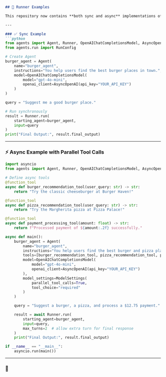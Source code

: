 

````markdown
## 🏃 Runner Examples

This repository now contains **both sync and async** implementations of `Runner` using the OpenAI Agents SDK.

---

### ✅ Sync Example
```python
from agents import Agent, Runner, OpenAIChatCompletionsModel, AsyncOpenAI
from agents.run import RunConfig

# Create Agent
burger_agent = Agent(
    name="burger_agent",
    instructions="You help users find the best burger places in town.",
    model=OpenAIChatCompletionsModel(
        model="gpt-4o-mini",
        openai_client=AsyncOpenAI(api_key="YOUR_API_KEY")
    )
)

query = "Suggest me a good burger place."

# Run synchronously
result = Runner.run(
    starting_agent=burger_agent,
    input=query
)
print("Final Output:", result.final_output)
````

---

### ⚡ Async Example with Parallel Tool Calls

```python
import asyncio
from agents import Agent, Runner, OpenAIChatCompletionsModel, AsyncOpenAI, function_tool, ModelSettings

# Define async tools
@function_tool
async def burger_recommendation_tool(user_query: str) -> str:
    return "Try the classic cheeseburger at Burger Haven!"

@function_tool
async def pizza_recommendation_tool(user_query: str) -> str:
    return "Try the Margherita pizza at Pizza Palace!"

@function_tool
async def payment_processing_tool(amount: float) -> str:
    return f"Processed payment of ${amount:.2f} successfully."

async def main():
    burger_agent = Agent(
        name="burger_agent",
        instructions="You help users find the best burger and pizza places.",
        tools=[burger_recommendation_tool, pizza_recommendation_tool, payment_processing_tool],
        model=OpenAIChatCompletionsModel(
            model="gpt-4o-mini",
            openai_client=AsyncOpenAI(api_key="YOUR_API_KEY")
        ),
        model_settings=ModelSettings(
            parallel_tool_calls=True,
            tool_choice="required"
        )
    )

    query = "Suggest a burger, a pizza, and process a $12.75 payment."

    result = await Runner.run(
        starting_agent=burger_agent,
        input=query,
        max_turns=2  # allow extra turn for final response
    )
    print("Final Output:", result.final_output)

if __name__ == "__main__":
    asyncio.run(main())
```

---

### 📝 


